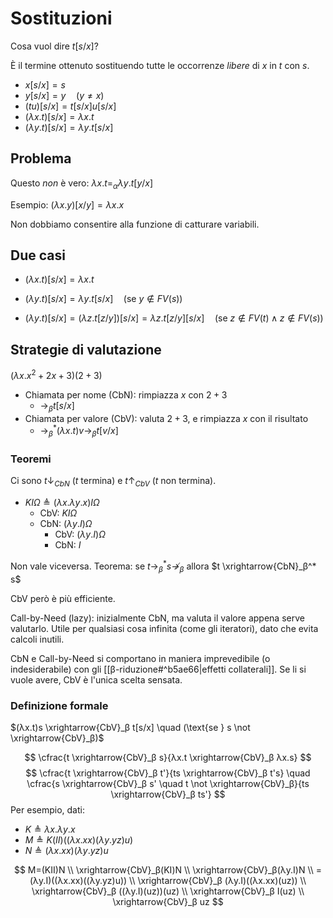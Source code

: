 # Sostituzioni

Cosa vuol dire $t[s/x]$?

È il termine ottenuto sostituendo tutte le occorrenze *libere* di $x$ in $t$ con $s$.

- $x[s/x]=s$
- $y[s/x]=y \quad (y ≠ x)$
- $(tu)[s/x]=t[s/x]u[s/x]$
- $(λx.t)[s/x]=λx.t$
- $(λy.t)[s/x]=λy.t[s/x]$

## Problema

Questo *non* è vero: $λx.t =_α λy.t[y/x]$

Esempio: $(λx.y)[x/y]=λx.x$

Non dobbiamo consentire alla funzione di catturare variabili.

## Due casi

- $(λx.t)[s/x]= λx.t$

- $(λy.t)[s/x]=λy.t[s/x] \quad (\text{se } y ∉ FV(s))$
- $(λy.t)[s/x]=(λz.t[z/y])[s/x]=λz.t[z/y][s/x] \quad (\text{se } z ∉ FV(t) ∧ z ∉ FV(s))$

## Strategie di valutazione

$(λx.x^2+2x+3)(2+3)$

- Chiamata per nome (CbN): rimpiazza $x$ con $2+3$
	- $→_β t[s/x]$
- Chiamata per valore (CbV): valuta $2+3$, e rimpiazza $x$ con il risultato
	- $→_β^*(λx.t)v →_β t[v/x]$

### Teoremi

Ci sono $t↓_{CbN}$ ($t$ termina) e $t↑_{CbV}$ ($t$ non termina).
- $KIΩ ≜ (λx.λy.x)IΩ$
	- CbV: $KIΩ$
	- CbN: $(λy.I)Ω$
		- CbV: $(λy.I)Ω$
		- CbN: $I$

Non vale viceversa. Teorema: se $t→_β^* s \not →_β$ allora $t \xrightarrow{CbN}_β^* s$

CbV però è più efficiente.

Call-by-Need (lazy): inizialmente CbN, ma valuta il valore appena serve valutarlo. Utile per qualsiasi cosa infinita (come gli iteratori), dato che evita calcoli inutili.

CbN e Call-by-Need si comportano in maniera imprevedibile (o indesiderabile) con gli [[β-riduzione#^b5ae66|effetti collaterali]]. Se li si vuole avere, CbV è l'unica scelta sensata.

### Definizione formale

$(λx.t)s \xrightarrow{CbV}_β t[s/x] \quad (\text{se } s \not \xrightarrow{CbV}_β)$

$$
\cfrac{t \xrightarrow{CbV}_β s}{λx.t \xrightarrow{CbV}_β λx.s}
$$
$$
\cfrac{t \xrightarrow{CbV}_β t'}{ts \xrightarrow{CbV}_β t's} \quad
\cfrac{s \xrightarrow{CbV}_β s' \quad t \not \xrightarrow{CbV}_β}{ts \xrightarrow{CbV}_β ts'}
$$
Per esempio, dati:
- $K ≜ λx.λy.x$
- $M ≜ K(II)((λx.xx)(λy.yz)u)$
- $N ≜ (λx.xx)(λy.yz)u$

$$
M=(KII)N \\
\xrightarrow{CbV}_β(KI)N \\
\xrightarrow{CbV}_β(λy.I)N \\
=(λy.I)((λx.xx)((λy.yz)u)) \\
\xrightarrow{CbV}_β (λy.I)((λx.xx)(uz)) \\
\xrightarrow{CbV}_β ((λy.I)(uz))(uz) \\
\xrightarrow{CbV}_β I(uz) \\
\xrightarrow{CbV}_β uz
$$
